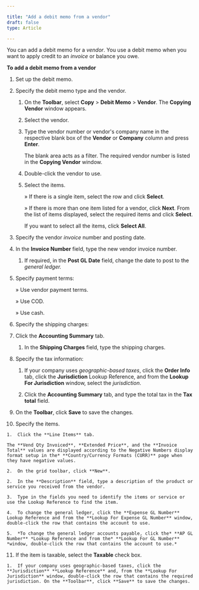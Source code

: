 ```yaml
--- 

title: "Add a debit memo from a vendor"  
draft: false 
type: Article

---
```


You can add a debit memo for a *vendor*. You use a debit memo when you want to apply credit to an *invoice* or balance you owe.

**To add a debit memo from a vendor**

1.  Set up the debit memo.

2.  Specify the debit memo type and the vendor.

    1.  On the **Toolbar**, select **Copy** > **Debit Memo** > **Vendor**. The **Copying Vendor** window appears.

    2.  Select the vendor.

    1.  Type the vendor number or vendor's company name in the respective blank box of the **Vendor** or **Company** column and press **Enter**.

        The blank area acts as a filter. The required vendor number is listed in the **Copying Vendor** window.

    2.  Double-click the vendor to use.

    3.  Select the items.

        » If there is a single item, select the row and click **Select**.

        » If there is more than one item listed for a vendor, click **Next**. From the list of items displayed, select the required items and click **Select**.

        If you want to select all the items, click **Select All**.

3.  Specify the vendor *invoice* number and posting date.

4.  In the **Invoice Number** field, type the new vendor invoice number.

    1.  If required, in the **Post GL Date** field, change the date to post to the *general ledger.*

5.  Specify payment terms:

    » Use vendor payment terms.

    » Use COD.

    » Use cash.

6.  Specify the shipping charges:

7.  Click the **Accounting Summary** tab.

    1.  In the **Shipping Charges** field, type the shipping charges.

8.  Specify the tax information:

    1.  If your company uses *geographic-based taxes*, click the **Order Info** tab, click the **Jurisdiction** Lookup Reference, and from the **Lookup For Jurisdiction** window, select the *jurisdiction*.

    1.  Click the **Accounting Summary** tab, and type the total tax in the **Tax total** field.

9.  On the **Toolbar**, click **Save** to save the changes.

10.  Specify the items.


    1.  Click the **Line Items** tab.

    The **Vend Qty Invoiced**, **Extended Price**, and the **Invoice Total** values are displayed according to the Negative Numbers display format setup in the* **Country/Currency Formats (CURR)** page when they have negative values.

    2.  On the grid toolbar, click **New**.

    2.  In the **Description** field, type a description of the product or service you received from the vendor.

    3.  Type in the fields you need to identify the items or service or use the Lookup Reference to find the item.

    4.  To change the general ledger, click the **Expense GL Number** Lookup Reference and from the **Lookup For Expense GL Number** window, double-click the row that contains the account to use.

    5.  *To change the general ledger accounts payable, click the* **AP GL Number** *Lookup Reference and from the* **Lookup For GL Number** *window, double-click the row that contains the account to use.*

11.  If the item is taxable, select the **Taxable** check box.

    1.  If your company uses geographic-based taxes, click the **Jurisdiction** **Lookup Reference** and, from the **Lookup For Jurisdiction** window, double-click the row that contains the required jurisdiction. On the **Toolbar**, click **Save** to save the changes.